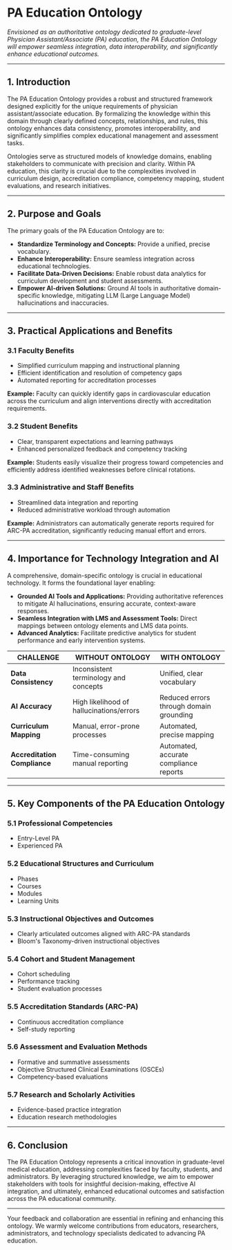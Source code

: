 # PA Education Ontology

_Envisioned as an authoritative ontology dedicated to graduate-level Physician Assistant/Associate (PA) education, the PA Education Ontology will empower seamless integration, data interoperability, and significantly enhance educational outcomes._

---

## 1. Introduction

The PA Education Ontology provides a robust and structured framework designed explicitly for the unique requirements of physician assistant/associate education. By formalizing the knowledge within this domain through clearly defined concepts, relationships, and rules, this ontology enhances data consistency, promotes interoperability, and significantly simplifies complex educational management and assessment tasks.

Ontologies serve as structured models of knowledge domains, enabling stakeholders to communicate with precision and clarity. Within PA education, this clarity is crucial due to the complexities involved in curriculum design, accreditation compliance, competency mapping, student evaluations, and research initiatives.

---

## 2. Purpose and Goals

The primary goals of the PA Education Ontology are to:

- **Standardize Terminology and Concepts:** Provide a unified, precise vocabulary.
- **Enhance Interoperability:** Ensure seamless integration across educational technologies.
- **Facilitate Data-Driven Decisions:** Enable robust data analytics for curriculum development and student assessments.
- **Empower AI-driven Solutions:** Ground AI tools in authoritative domain-specific knowledge, mitigating LLM (Large Language Model) hallucinations and inaccuracies.

---

## 3. Practical Applications and Benefits

### 3.1 Faculty Benefits
- Simplified curriculum mapping and instructional planning
- Efficient identification and resolution of competency gaps
- Automated reporting for accreditation processes

**Example:** Faculty can quickly identify gaps in cardiovascular education across the curriculum and align interventions directly with accreditation requirements.

### 3.2 Student Benefits
- Clear, transparent expectations and learning pathways
- Enhanced personalized feedback and competency tracking

**Example:** Students easily visualize their progress toward competencies and efficiently address identified weaknesses before clinical rotations.

### 3.3 Administrative and Staff Benefits
- Streamlined data integration and reporting
- Reduced administrative workload through automation

**Example:** Administrators can automatically generate reports required for ARC-PA accreditation, significantly reducing manual effort and errors.

---

## 4. Importance for Technology Integration and AI

A comprehensive, domain-specific ontology is crucial in educational technology. It forms the foundational layer enabling:

- **Grounded AI Tools and Applications:** Providing authoritative references to mitigate AI hallucinations, ensuring accurate, context-aware responses.
- **Seamless Integration with LMS and Assessment Tools:** Direct mappings between ontology elements and LMS data points.
- **Advanced Analytics:** Facilitate predictive analytics for student performance and early intervention systems.

| CHALLENGE                            | WITHOUT ONTOLOGY                          | WITH ONTOLOGY                           |
|--------------------------------------|-------------------------------------------|-----------------------------------------|
| **Data Consistency**                 | Inconsistent terminology and concepts     | Unified, clear vocabulary               |
| **AI Accuracy**                      | High likelihood of hallucinations/errors  | Reduced errors through domain grounding |
| **Curriculum Mapping**               | Manual, error-prone processes             | Automated, precise mapping              |
| **Accreditation Compliance**         | Time-consuming manual reporting           | Automated, accurate compliance reports  |

---

## 5. Key Components of the PA Education Ontology

### 5.1 Professional Competencies
- Entry-Level PA
- Experienced PA

### 5.2 Educational Structures and Curriculum
- Phases
- Courses
- Modules
- Learning Units

### 5.3 Instructional Objectives and Outcomes
- Clearly articulated outcomes aligned with ARC-PA standards
- Bloom's Taxonomy-driven instructional objectives

### 5.4 Cohort and Student Management
- Cohort scheduling
- Performance tracking
- Student evaluation processes

### 5.5 Accreditation Standards (ARC-PA)
- Continuous accreditation compliance
- Self-study reporting

### 5.6 Assessment and Evaluation Methods
- Formative and summative assessments
- Objective Structured Clinical Examinations (OSCEs)
- Competency-based evaluations

### 5.7 Research and Scholarly Activities
- Evidence-based practice integration
- Education research methodologies

---

## 6. Conclusion

The PA Education Ontology represents a critical innovation in graduate-level medical education, addressing complexities faced by faculty, students, and administrators. By leveraging structured knowledge, we aim to empower stakeholders with tools for insightful decision-making, effective AI integration, and ultimately, enhanced educational outcomes and satisfaction across the PA educational community.

---

Your feedback and collaboration are essential in refining and enhancing this ontology. We warmly welcome contributions from educators, researchers, administrators, and technology specialists dedicated to advancing PA education.
